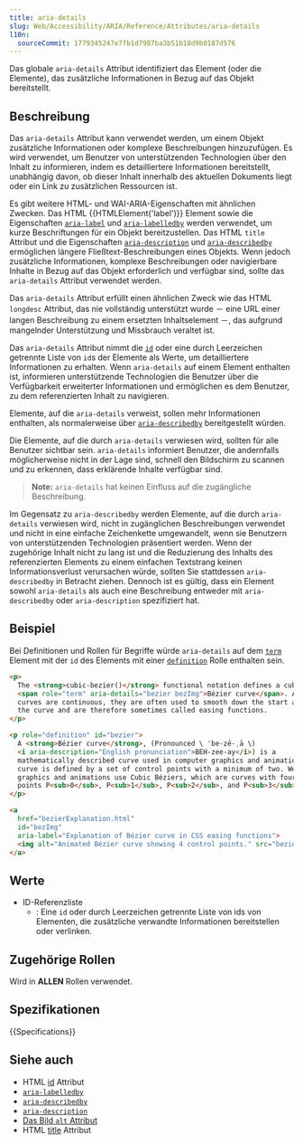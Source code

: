```yaml
---
title: aria-details
slug: Web/Accessibility/ARIA/Reference/Attributes/aria-details
l10n:
  sourceCommit: 1779345247e7fb1d7987ba3b51b18d9b0187d576
---
```


Das globale `aria-details` Attribut identifiziert das Element (oder die Elemente), das zusätzliche Informationen in Bezug auf das Objekt bereitstellt.

## Beschreibung

Das `aria-details` Attribut kann verwendet werden, um einem Objekt zusätzliche Informationen oder komplexe Beschreibungen hinzuzufügen. Es wird verwendet, um Benutzer von unterstützenden Technologien über den Inhalt zu informieren, indem es detailliertere Informationen bereitstellt, unabhängig davon, ob dieser Inhalt innerhalb des aktuellen Dokuments liegt oder ein Link zu zusätzlichen Ressourcen ist.

Es gibt weitere HTML- und WAI-ARIA-Eigenschaften mit ähnlichen Zwecken. Das HTML {{HTMLElement('label')}} Element sowie die Eigenschaften [`aria-label`](/de/docs/Web/Accessibility/ARIA/Reference/Attributes/aria-label) und [`aria-labelledby`](/de/docs/Web/Accessibility/ARIA/Reference/Attributes/aria-labelledby) werden verwendet, um kurze Beschriftungen für ein Objekt bereitzustellen. Das HTML `title` Attribut und die Eigenschaften [`aria-description`](/de/docs/Web/Accessibility/ARIA/Reference/Attributes/aria-description) und [`aria-describedby`](/de/docs/Web/Accessibility/ARIA/Reference/Attributes/aria-describedby) ermöglichen längere Fließtext-Beschreibungen eines Objekts. Wenn jedoch zusätzliche Informationen, komplexe Beschreibungen oder navigierbare Inhalte in Bezug auf das Objekt erforderlich und verfügbar sind, sollte das `aria-details` Attribut verwendet werden.

Das `aria-details` Attribut erfüllt einen ähnlichen Zweck wie das HTML `longdesc` Attribut, das nie vollständig unterstützt wurde － eine URL einer langen Beschreibung zu einem ersetzten Inhaltselement －, das aufgrund mangelnder Unterstützung und Missbrauch veraltet ist.

Das `aria-details` Attribut nimmt die [`id`](/de/docs/Web/HTML/Global_attributes/id) oder eine durch Leerzeichen getrennte Liste von `id`s der Elemente als Werte, um detailliertere Informationen zu erhalten. Wenn `aria-details` auf einem Element enthalten ist, informieren unterstützende Technologien die Benutzer über die Verfügbarkeit erweiterter Informationen und ermöglichen es dem Benutzer, zu dem referenzierten Inhalt zu navigieren.

Elemente, auf die `aria-details` verweist, sollen mehr Informationen enthalten, als normalerweise über [`aria-describedby`](/de/docs/Web/Accessibility/ARIA/Reference/Attributes/aria-describedby) bereitgestellt würden.

Die Elemente, auf die durch `aria-details` verwiesen wird, sollten für alle Benutzer sichtbar sein. `aria-details` informiert Benutzer, die andernfalls möglicherweise nicht in der Lage sind, schnell den Bildschirm zu scannen und zu erkennen, dass erklärende Inhalte verfügbar sind.

> **Note:** `aria-details` hat keinen Einfluss auf die zugängliche Beschreibung.

Im Gegensatz zu `aria-describedby` werden Elemente, auf die durch `aria-details` verwiesen wird, nicht in zugänglichen Beschreibungen verwendet und nicht in eine einfache Zeichenkette umgewandelt, wenn sie Benutzern von unterstützenden Technologien präsentiert werden. Wenn der zugehörige Inhalt nicht zu lang ist und die Reduzierung des Inhalts des referenzierten Elements zu einem einfachen Textstrang keinen Informationsverlust verursachen würde, sollten Sie stattdessen `aria-describedby` in Betracht ziehen. Dennoch ist es gültig, dass ein Element sowohl `aria-details` als auch eine Beschreibung entweder mit `aria-describedby` oder `aria-description` spezifiziert hat.

## Beispiel

Bei Definitionen und Rollen für Begriffe würde `aria-details` auf dem [`term`](/de/docs/Web/Accessibility/ARIA/Reference/Roles/term_role) Element mit der `id` des Elements mit einer [`definition`](/de/docs/Web/Accessibility/ARIA/Reference/Roles/definition_role) Rolle enthalten sein.

```html
<p>
  The <strong>cubic-bezier()</strong> functional notation defines a cubic
  <span role="term" aria-details="bezier bezImg">Bézier curve</span>. As these
  curves are continuous, they are often used to smooth down the start and end of
  the curve and are therefore sometimes called easing functions.
</p>

<p role="definition" id="bezier">
  A <strong>Bézier curve</strong>, (Pronounced \ ˈbe-zē-ˌā \)
  <i aria-description="English pronunciation">BEH-zee-ay</i>) is a
  mathematically described curve used in computer graphics and animation. The
  curve is defined by a set of control points with a minimum of two. Web related
  graphics and animations use Cubic Béziers, which are curves with four control
  points P<sub>0</sub>, P<sub>1</sub>, P<sub>2</sub>, and P<sub>3</sub>.
</p>

<a
  href="bezierExplanation.html"
  id="bezImg"
  aria-label="Explanation of Bézier curve in CSS easing functions">
  <img alt="Animated Bézier curve showing 4 control points." src="bezier.gif" />
</a>
```

## Werte

- ID-Referenzliste
  - : Eine `id` oder durch Leerzeichen getrennte Liste von ids von Elementen, die zusätzliche verwandte Informationen bereitstellen oder verlinken.

## Zugehörige Rollen

Wird in **ALLEN** Rollen verwendet.

## Spezifikationen

{{Specifications}}

## Siehe auch

- HTML [id](/de/docs/Web/HTML/Global_attributes/id) Attribut
- [`aria-labelledby`](/de/docs/Web/Accessibility/ARIA/Reference/Attributes/aria-labelledby)
- [`aria-describedby`](/de/docs/Web/Accessibility/ARIA/Reference/Attributes/aria-describedby)
- [`aria-description`](/de/docs/Web/Accessibility/ARIA/Reference/Attributes/aria-description)
- [Das Bild `alt` Attribut](/de/docs/Web/API/HTMLImageElement/alt)
- HTML [title](/de/docs/Web/HTML/Global_attributes/title) Attribut

